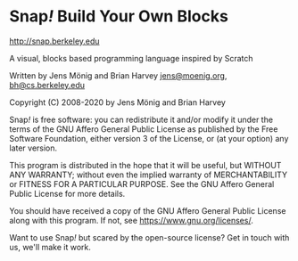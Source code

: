 # Snap<i>!</i> Build Your Own Blocks

http://snap.berkeley.edu

A visual, blocks based programming language
inspired by Scratch

Written by Jens Mönig and Brian Harvey
jens@moenig.org, bh@cs.berkeley.edu

Copyright (C) 2008-2020 by Jens Mönig and Brian Harvey

Snap<i>!</i> is free software: you can redistribute it and/or modify
it under the terms of the GNU Affero General Public License as
published by the Free Software Foundation, either version 3 of
the License, or (at your option) any later version.

This program is distributed in the hope that it will be useful,
but WITHOUT ANY WARRANTY; without even the implied warranty of
MERCHANTABILITY or FITNESS FOR A PARTICULAR PURPOSE.  See the
GNU Affero General Public License for more details.

You should have received a copy of the GNU Affero General Public License
along with this program. If not, see <https://www.gnu.org/licenses/>.

Want to use Snap<i>!</i> but scared by the open-source license? Get in touch with us,
we'll make it work.
